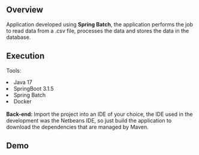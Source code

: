 ## Overview

Application developed using <strong>Spring Batch</strong>, the application performs the job to read data from a .csv file, processes the data and stores the data in the database.

## Execution

Tools:
<li> Java 17 </li>
<li> SpringBoot 3.1.5 </li>
<li> Spring Batch </li>
<li> Docker </li>
<br>
<strong>Back-end: </strong>
Import the project into an IDE of your choice, the IDE used in the development was the Netbeans IDE, 
so just build the application to download the dependencies that are managed by Maven.

## Demo

